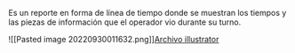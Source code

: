 Es un reporte en forma de línea de tiempo donde se muestran los tiempos y las piezas de información que el operador vio durante su turno.

![[Pasted image 20220930011632.png]][Archivo illustrator](<file:///G:\jeron\Documents\MEGA\Trabajos Frelance\Mauricio\Experiencia Radio\Ideas.ai>)